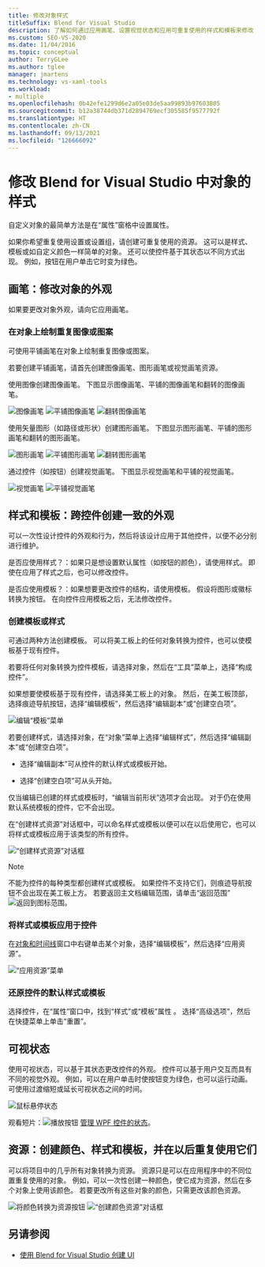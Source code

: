 ```yaml
---
title: 修改对象样式
titleSuffix: Blend for Visual Studio
description: 了解如何通过应用画笔、设置视觉状态和应用可重复使用的样式和模板来修改 Blend for Visual Studio 中的对象的样式。
ms.custom: SEO-VS-2020
ms.date: 11/04/2016
ms.topic: conceptual
author: TerryGLee
ms.author: tglee
manager: jmartens
ms.technology: vs-xaml-tools
ms.workload:
- multiple
ms.openlocfilehash: 0b42efe1299d6e2a05e03de5aa99893b97603805
ms.sourcegitcommit: b12a38744db371d2894769ecf305585f9577792f
ms.translationtype: HT
ms.contentlocale: zh-CN
ms.lasthandoff: 09/13/2021
ms.locfileid: "126666092"
---
```

# <a name="modify-the-style-of-objects-in-blend-for-visual-studio"></a>修改 Blend for Visual Studio 中对象的样式

自定义对象的最简单方法是在“属性”窗格中设置属性。

如果你希望重复使用设置或设置组，请创建可重复使用的资源。 这可以是样式、模板或如自定义颜色一样简单的对象。 还可以使控件基于其状态以不同方式出现。 例如，按钮在用户单击它时变为绿色。

## <a name="brushes-modify-the-appearance-of-an-object"></a>画笔：修改对象的外观

如果要更改对象外观，请向它应用画笔。

### <a name="paint-a-repeating-image-or-pattern-on-an-object"></a>在对象上绘制重复图像或图案

可使用平铺画笔在对象上绘制重复图像或图案。

若要创建平铺画笔，请首先创建图像画笔、图形画笔或视觉画笔资源。

使用图像创建图像画笔。 下图显示图像画笔、平铺的图像画笔和翻转的图像画笔。

![图像画笔](../designers/media/81f84f56-906d-456b-8288-d77da1e01e31.png) ![平铺图像画笔](../designers/media/d3782ca8-64da-47a4-a095-c6cdd0fa47a2.png) ![翻转图像画笔](../designers/media/38ae3691-f3f1-4a1e-82ca-c7fa164bf56e.png)

使用矢量图形（如路径或形状）创建图形画笔。 下图显示图形画笔、平铺的图形画笔和翻转的图形画笔。

![图形画笔](../designers/media/197666ac-ef57-4c5c-9779-669e991a00a5.png) ![平铺图形画笔](../designers/media/ba09cda3-4cee-40ba-b3d4-edc032158bdc.png) ![翻转图形画笔](../designers/media/15bf6021-620c-4490-9eae-086153d3f14f.png)

通过控件（如按钮）创建视觉画笔。 下图显示视觉画笔和平铺的视觉画笔。

![视觉画笔](../designers/media/fb6c90e0-153c-48fe-b563-e601beac6227.png) ![平铺视觉画笔](../designers/media/e261b99f-7d8f-4d91-bc84-19c7beccc255.png)

## <a name="styles-and-templates-create-a-consistent-look-and-feel-across-controls"></a>样式和模板：跨控件创建一致的外观

可以一次性设计控件的外观和行为，然后将该设计应用于其他控件，以便不必分别进行维护。

是否应使用样式？：如果只是想设置默认属性（如按钮的颜色），请使用样式。 即使在应用了样式之后，也可以修改控件。

是否应使用模板？：如果想要更改控件的结构，请使用模板。 假设将图形或徽标转换为按钮。 在向控件应用模板之后，无法修改控件。

### <a name="create-a-template-or-style"></a>创建模板或样式

可通过两种方法创建模板。 可以将美工板上的任何对象转换为控件，也可以使模板基于现有控件。

若要将任何对象转换为控件模板，请选择对象，然后在“工具”菜单上，选择“构成控件”。

如果想要使模板基于现有控件，请选择美工板上的对象。 然后，在美工板顶部，选择痕迹导航按钮，选择“编辑模板”，然后选择“编辑副本”或“创建空白项”。

![编辑“模板”菜单](../designers/media/5ebdb33f-aad2-4c10-a328-5e8b04c56a36.png)

若要创建样式，请选择对象，在“对象”菜单上选择“编辑样式”，然后选择“编辑副本”或“创建空白项”。

- 选择“编辑副本”可从控件的默认样式或模板开始。

- 选择“创建空白项”可从头开始。

仅当编辑已创建的样式或模板时，“编辑当前形状”选项才会出现。 对于仍在使用默认系统模板的控件，它不会出现。

在“创建样式资源”对话框中，可以命名样式或模板以便可以在以后使用它，也可以将样式或模板应用于该类型的所有控件。

![“创建样式资源”对话框](../designers/media/4818ee6a-ce60-4b79-91c8-3b1871829eea.png)

> [!NOTE]
> 不能为控件的每种类型都创建样式或模板。 如果控件不支持它们，则痕迹导航按钮不会出现在美工板上方。
> 若要返回主文档编辑范围，请单击“返回范围”![返回到图标范围](../designers/media/55844eb3-ed98-4f20-aa66-a6f5b23eeb2b.png)。

### <a name="apply-a-style-or-template-to-a-control"></a>将样式或模板应用于控件

在[对象和时间线](../xaml-tools/creating-a-ui-by-using-blend-for-visual-studio.md#objects-and-timeline-window)窗口中右键单击某个对象，选择“编辑模板”，然后选择“应用资源”。

![“应用资源”菜单](../designers/media/dc12debc-7711-47d9-84ce-10322a384397.png)

### <a name="restore-the-default-style-or-template-of-a-control"></a>还原控件的默认样式或模板

选择控件，在“属性”窗口中，找到“样式”或“模板”属性 。 选择“高级选项”，然后在快捷菜单上单击“重置”。

## <a name="visual-states"></a>可视状态

使用可视状态，可以基于其状态更改控件的外观。 控件可以基于用户交互而具有不同的视觉外观。 例如，可以在用户单击时使按钮变为绿色，也可以运行动画。 可使用过渡缩短或延长可视状态之间的时间。

![鼠标悬停状态](../designers/media/a95c671a-5639-40b9-83db-1e6b214330d5.png)

观看短片：![播放按钮](../designers/media/bldadminconsoleinitialconfigicon.PNG) [管理 WPF 控件的状态](https://www.youtube.com/watch?v=m0PlkF5i6uw)。

## <a name="resources-create-colors-styles-and-templates-and-reuse-them-later"></a>资源：创建颜色、样式和模板，并在以后重复使用它们

可以将项目中的几乎所有对象转换为资源。 资源只是可以在应用程序中的不同位置重复使用的对象。 例如，可以一次性创建一种颜色，使它成为资源，然后在多个对象上使用该颜色。 若要更改所有这些对象的颜色，只需更改该颜色资源。

![将颜色转换为资源按钮](../designers/media/89203705-cf66-46e0-b153-52a23cd744f7.png) ![“创建颜色资源”对话框](../designers/media/6bff8b19-3cd5-41a0-bbf9-ff65532d5aae.png)

## <a name="see-also"></a>另请参阅

- [使用 Blend for Visual Studio 创建 UI](../xaml-tools/creating-a-ui-by-using-blend-for-visual-studio.md)
